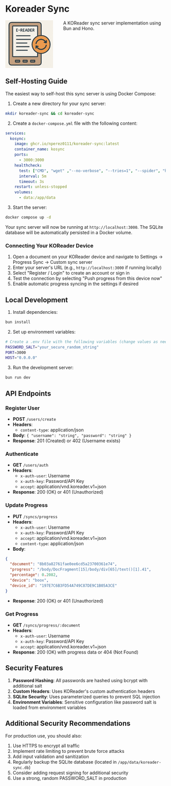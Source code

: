 # Koreader Sync

<div style="display: flex; align-items: flex-start; gap: 2rem;">
  <img src="./public/logo.jpg" alt="KOReader Sync Server" width="150">
  <p style="margin: 0;">A KOReader sync server implementation using Bun and Hono.</p>
</div>

## Self-Hosting Guide

The easiest way to self-host this sync server is using Docker Compose:

1. Create a new directory for your sync server:

```bash
mkdir koreader-sync && cd koreader-sync
```

2. Create a `docker-compose.yml` file with the following content:

```yaml
services:
  kosync:
    image: ghcr.io/nperez0111/koreader-sync:latest
    container_name: kosync
    ports:
      - 3000:3000
    healthcheck:
      test: ["CMD", "wget" ,"--no-verbose", "--tries=1", "--spider", "http://localhost/health"]
      interval: 5m
      timeout: 3s
    restart: unless-stopped
    volumes:
      - data:/app/data
```

3. Start the server:

```bash
docker compose up -d
```

Your sync server will now be running at `http://localhost:3000`. The SQLite database will be automatically persisted in a Docker volume.

### Connecting Your KOReader Device

1. Open a document on your KOReader device and navigate to Settings → Progress Sync → Custom sync server
2. Enter your server's URL (e.g., `http://localhost:3000` if running locally)
3. Select "Register / Login" to create an account or sign in
4. Test the connection by selecting "Push progress from this device now"
5. Enable automatic progress syncing in the settings if desired

## Local Development

1. Install dependencies:

```bash
bun install
```

2. Set up environment variables:

```bash
# Create a .env file with the following variables (change values as needed):
PASSWORD_SALT="your_secure_random_string"
PORT=3000
HOST="0.0.0.0"
```

3. Run the development server:

```bash
bun run dev
```

## API Endpoints

### Register User

- **POST** `/users/create`
- **Headers**:
  - `content-type`: application/json
- **Body**: `{ "username": "string", "password": "string" }`
- **Response**: 201 (Created) or 402 (Username exists)

### Authenticate

- **GET** `/users/auth`
- **Headers**:
  - `x-auth-user`: Username
  - `x-auth-key`: Password/API Key
  - `accept`: application/vnd.koreader.v1+json
- **Response**: 200 (OK) or 401 (Unauthorized)

### Update Progress

- **PUT** `/syncs/progress`
- **Headers**:
  - `x-auth-user`: Username
  - `x-auth-key`: Password/API Key
  - `accept`: application/vnd.koreader.v1+json
  - `content-type`: application/json
- **Body**:

```json
{
  "document": "8b03a82761fae0ee6cd5a23700361e74",
  "progress": "/body/DocFragment[15]/body/div[65]/text()[1].41",
  "percentage": 0.2082,
  "device": "boox",
  "device_id": "197E7C6B3FD54A749C87DE9C1B05A3CE"
}
```

- **Response**: 200 (OK) or 401 (Unauthorized)

### Get Progress

- **GET** `/syncs/progress/:document`
- **Headers**:
  - `x-auth-user`: Username
  - `x-auth-key`: Password/API Key
  - `accept`: application/vnd.koreader.v1+json
- **Response**: 200 (OK) with progress data or 404 (Not Found)

## Security Features

1. **Password Hashing**: All passwords are hashed using bcrypt with additional salt
2. **Custom Headers**: Uses KOReader's custom authentication headers
3. **SQLite Security**: Uses parameterized queries to prevent SQL injection
4. **Environment Variables**: Sensitive configuration like password salt is loaded from environment variables

## Additional Security Recommendations

For production use, you should also:

1. Use HTTPS to encrypt all traffic
2. Implement rate limiting to prevent brute force attacks
3. Add input validation and sanitization
4. Regularly backup the SQLite database (located in `/app/data/koreader-sync.db`)
5. Consider adding request signing for additional security
6. Use a strong, random PASSWORD_SALT in production
